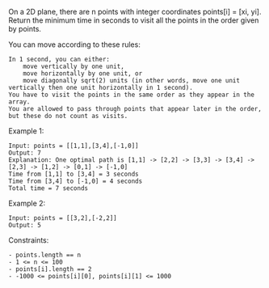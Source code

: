 On a 2D plane, there are n points with integer coordinates points[i] = [xi, yi]. Return the minimum time in seconds to visit all the points in the order given by points.

You can move according to these rules:

    In 1 second, you can either:
        move vertically by one unit,
        move horizontally by one unit, or
        move diagonally sqrt(2) units (in other words, move one unit vertically then one unit horizontally in 1 second).
    You have to visit the points in the same order as they appear in the array.
    You are allowed to pass through points that appear later in the order, but these do not count as visits.

Example 1:

    Input: points = [[1,1],[3,4],[-1,0]]
    Output: 7
    Explanation: One optimal path is [1,1] -> [2,2] -> [3,3] -> [3,4] -> [2,3] -> [1,2] -> [0,1] -> [-1,0]   
    Time from [1,1] to [3,4] = 3 seconds 
    Time from [3,4] to [-1,0] = 4 seconds
    Total time = 7 seconds

Example 2:

    Input: points = [[3,2],[-2,2]]
    Output: 5

 

Constraints:

    - points.length == n
    - 1 <= n <= 100
    - points[i].length == 2
    - -1000 <= points[i][0], points[i][1] <= 1000


